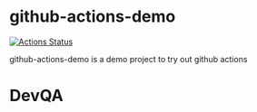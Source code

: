 # github-actions-demo

[![Actions Status](https://github.com/arjunmdr/github-actions-demo/workflows/Django%20CI%20CD/badge.svg)](https://github.com/arjunmdr/github-actions-demo/actions)

github-actions-demo is a demo project to try out github actions

# DevQA
